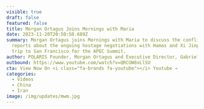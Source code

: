 ```yaml
---
visible: true
draft: false
featured: false
title: Morgan Ortagus Joins Mornings with Maria
date: 2023-11-20T20:50:50.689Z
summary: Morgan Ortagus joins Mornings with Maria to discuss the conflicting
  reports about the ongoing hostage negotiations with Hamas and Xi Jinping's
  trip to San Francisco for the APEC Summit.
author: POLARIS Founder, Morgan Ortagus and Executive Director, Gabriel Noronha
outbound: https://www.youtube.com/watch?v=QRCUW8xLlSU
cta: View Now On <i class="fa-brands fa-youtube"></i> Youtube →
categories:
  - Videos
  - China
  - Iran
image: /img/updates/mwm.jpg
---
```

